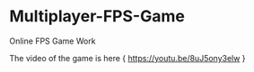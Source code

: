 # Multiplayer-FPS-Game
Online FPS Game Work

The video of the game is here { https://youtu.be/8uJ5ony3elw }